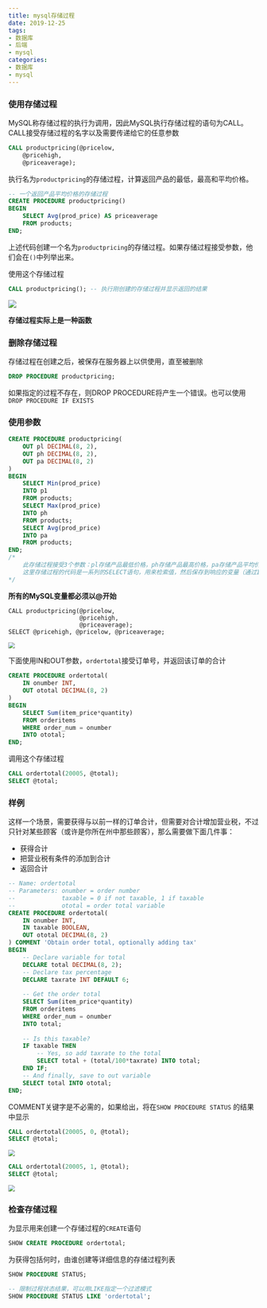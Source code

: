 ```yaml
---
title: mysql存储过程
date: 2019-12-25
tags:
- 数据库
- 后端
- mysql
categories:
- 数据库
- mysql
---
```


### 使用存储过程

MySQL称存储过程的执行为调用，因此MySQL执行存储过程的语句为CALL。CALL接受存储过程的名字以及需要传递给它的任意参数

```SQL
CALL productpricing(@pricelow,
	@pricehigh,
	@priceaverage);
```

执行名为`productpricing`的存储过程，计算返回产品的最低，最高和平均价格。

```sql
-- 一个返回产品平均价格的存储过程
CREATE PROCEDURE productpricing()
BEGIN
	SELECT Avg(prod_price) AS priceaverage
	FROM products;
END;
```

上述代码创建一个名为`productpricing`的存储过程。如果存储过程接受参数，他们会在`()`中列举出来。

使用这个存储过程


```sql
CALL productpricing(); -- 执行刚创建的存储过程并显示返回的结果
```

![](http://silencew.cn/uploads/blog/1577243294747.png)

**存储过程实际上是一种函数**

### 删除存储过程

存储过程在创建之后，被保存在服务器上以供使用，直至被删除

```sql
DROP PROCEDURE productpricing;
```

如果指定的过程不存在，则DROP PROCEDURE将产生一个错误。也可以使用`DROP PROCEDURE IF EXISTS`

### 使用参数

```sql
CREATE PROCEDURE productpricing(
	OUT pl DECIMAL(8, 2),
	OUT ph DECIMAL(8, 2),
	OUT pa DECIMAL(8, 2)
)
BEGIN
	SELECT Min(prod_price)
	INTO p1
	FROM products;
	SELECT Max(prod_price)
	INTO ph
	FROM products;
	SELECT Avg(prod_price)
	INTO pa
	FROM products;
END;
/* 
	此存储过程接受3个参数：pl存储产品最低价格，ph存储产品最高价格，pa存储产品平均价格。每个参数必须具有指定的类型，这里使用十进制值。关键字OUT指出相应的参数用来从存储过程传出一个值（返回给调用者）。MySQL支持IN（传递给存储过程）、OUT(从存储过程传出)和INOUT（对存储过程传入和传出）类型的参数。
	这里存储过程的代码是一系列的SELECT语句，用来检索值，然后保存到响应的变量（通过INTO关键字）
*/
```

**所有的MySQL变量都必须以@开始**

```
CALL productpricing(@pricelow,
					@pricehigh,
					@priceaverage);
SELECT @pricehigh, @pricelow, @priceaverage;
```

<img src="http://silencew.cn/uploads/blog/1577244249734.png" style="zoom:80%;" />

下面使用IN和OUT参数，`ordertotal`接受订单号，并返回该订单的合计

```SQL
CREATE PROCEDURE ordertotal(
	IN onumber INT,
	OUT ototal DECIMAL(8, 2)
)
BEGIN
	SELECT Sum(item_price*quantity)
	FROM orderitems
	WHERE order_num = onumber
	INTO ototal;
END;
```

调用这个存储过程

```SQL
CALL ordertotal(20005, @total);
SELECT @total;
```

### 样例

这样一个场景，需要获得与以前一样的订单合计，但需要对合计增加营业税，不过只针对某些顾客（或许是你所在州中那些顾客），那么需要做下面几件事：

- 获得合计
- 把营业税有条件的添加到合计
- 返回合计

```SQL
-- Name: ordertotal
-- Parameters: onumber = order number
-- 			   taxable = 0 if not taxable, 1 if taxable
-- 			   ototal = order total variable
CREATE PROCEDURE ordertotal(
	IN onumber INT,
    IN taxable BOOLEAN,
    OUT ototal DECIMAL(8, 2)
) COMMENT 'Obtain order total, optionally adding tax'
BEGIN
	-- Declare variable for total
	DECLARE total DECIMAL(8, 2);
	-- Declare tax percentage
	DECLARE taxrate INT DEFAULT 6;
	
	-- Get the order total
	SELECT Sum(item_price*quantity)
	FROM orderitems
	WHERE order_num = onumber
	INTO total;
	
	-- Is this taxable?
	IF taxable THEN
		-- Yes, so add taxrate to the total
		SELECT total + (total/100*taxrate) INTO total;
	END IF;
	-- And finally, save to out variable
	SELECT total INTO ototal;
END;
```

COMMENT关键字是不必需的，如果给出，将在`SHOW PROCEDURE STATUS` 的结果中显示

```sql
CALL ordertotal(20005, 0, @total);
SELECT @total;
```

<img src="http://silencew.cn/uploads/blog/1577245465736.png" style="zoom:80%;" />

```sql
CALL ordertotal(20005, 1, @total);
SELECT @total;
```

<img src="http://silencew.cn/uploads/blog/1577245481482.png" style="zoom:80%;" />

### 检查存储过程

为显示用来创建一个存储过程的`CREATE`语句

```sql
SHOW CREATE PROCEDURE ordertotal;
```

为获得包括何时，由谁创建等详细信息的存储过程列表

```SQL
SHOW PROCEDURE STATUS;

-- 限制过程状态结果，可以用LIKE指定一个过滤模式
SHOW PROCEDURE STATUS LIKE 'ordertotal';
```



